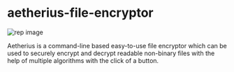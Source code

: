 # aetherius-file-encryptor

![rep image](https://i.ibb.co/31CZNzc/Aetherius.png)

Aetherius is a command-line based easy-to-use file encryptor which can be used to securely encrypt and decrypt readable non-binary files with the help of multiple algorithms with the click of a button.
